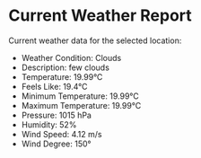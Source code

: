 # Current Weather Report
Current weather data for the selected location:
- Weather Condition: Clouds
- Description: few clouds
- Temperature: 19.99°C
- Feels Like: 19.4°C
- Minimum Temperature: 19.99°C
- Maximum Temperature: 19.99°C
- Pressure: 1015 hPa
- Humidity: 52%
- Wind Speed: 4.12 m/s
- Wind Degree: 150°
